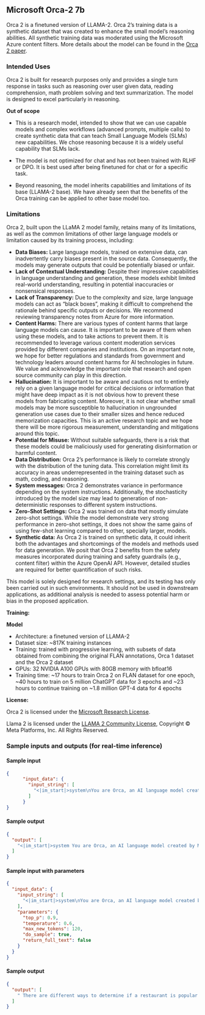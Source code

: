 ## **Microsoft Orca-2 7b**

Orca 2 is a finetuned version of LLAMA-2. Orca 2’s training data is a synthetic dataset that was created to enhance the small model’s reasoning abilities. All synthetic training data was moderated using the Microsoft Azure content filters. More details about the model can be found in the [Orca 2 paper](https://arxiv.org/pdf/2311.11045.pdf).

### Intended Uses

Orca 2 is built for research purposes only and provides a single turn response in tasks such as reasoning over user given data, reading comprehension, math problem solving and text summarization. The model is designed to excel particularly in reasoning.

**Out of scope**

* This is a research model, intended to show that we can use capable models and complex workflows (advanced prompts, multiple calls) to create synthetic data that can teach Small Language Models (SLMs) new capabilities. We chose reasoning because it is a widely useful capability that SLMs lack.

* The model is not optimized for chat and has not been trained with RLHF or DPO. It is best used after being finetuned for chat or for a specific task.

* Beyond reasoning, the model inherits capabilities and limitations of its base (LLAMA-2 base). We have already seen that the benefits of the Orca training can be applied to other base model too.

### Limitations

Orca 2, built upon the LLaMA 2 model family, retains many of its limitations, as well as the common limitations of other large language models or limitation caused by its training process, including:

* **Data Biases:** Large language models, trained on extensive data, can inadvertently carry biases present in the source data. Consequently, the models may generate outputs that could be potentially biased or unfair.
* **Lack of Contextual Understanding:** Despite their impressive capabilities in language understanding and generation, these models exhibit limited real-world understanding, resulting in potential inaccuracies or nonsensical responses.
* **Lack of Transparency:** Due to the complexity and size, large language models can act as “black boxes”, making it difficult to comprehend the rationale behind specific outputs or decisions. We recommend reviewing transparency notes from Azure for more information.
* **Content Harms:** There are various types of content harms that large language models can cause. It is important to be aware of them when using these models, and to take actions to prevent them. It is recommended to leverage various content moderation services provided by different companies and institutions. On an important note, we hope for better regulations and standards from government and technology leaders around content harms for AI technologies in future. We value and acknowledge the important role that research and open source community can play in this direction.
* **Hallucination:** It is important to be aware and cautious not to entirely rely on a given language model for critical decisions or information that might have deep impact as it is not obvious how to prevent these models from fabricating content. Moreover, it is not clear whether small models may be more susceptible to hallucination in ungrounded generation use cases due to their smaller sizes and hence reduced memorization capacities. This is an active research topic and we hope there will be more rigorous measurement, understanding and mitigations around this topic.
* **Potential for Misuse:** Without suitable safeguards, there is a risk that these models could be maliciously used for generating disinformation or harmful content.
* **Data Distribution:** Orca 2’s performance is likely to correlate strongly with the distribution of the tuning data. This correlation might limit its accuracy in areas underrepresented in the training dataset such as math, coding, and reasoning.
* **System messages:** Orca 2 demonstrates variance in performance depending on the system instructions. Additionally, the stochasticity introduced by the model size may lead to generation of non-deterministic responses to different system instructions.
* **Zero-Shot Settings:** Orca 2 was trained on data that mostly simulate zero-shot settings. While the model demonstrate very strong performance in zero-shot settings, it does not show the same gains of using few-shot learning compared to other, specially larger, models.
* **Synthetic data:** As Orca 2 is trained on synthetic data, it could inherit both the advantages and shortcomings of the models and methods used for data generation. We posit that Orca 2 benefits from the safety measures incorporated during training and safety guardrails (e.g., content filter) within the Azure OpenAI API. However, detailed studies are required for better quantification of such risks.

This model is solely designed for research settings, and its testing has only been carried out in such environments. It should not be used in downstream applications, as additional analysis is needed to assess potential harm or bias in the proposed application.

**Training:**

**Model**

* Architecture: a finetuned version of LLAMA-2
* Dataset size: ~817K training instances
* Training: trained with progressive learning, with
subsets of data obtained from combining the original FLAN annotations, Orca 1 dataset
and the Orca 2 dataset
* GPUs: 32 NVIDIA A100 GPUs with 80GB memory with bfloat16
* Training time: ~17 hours to train Orca 2 on FLAN dataset for one epoch,
~40 hours to train on 5 million ChatGPT data for 3 epochs and ~23 hours to continue
training on ~1.8 million GPT-4 data for 4 epochs

**License:**

Orca 2 is licensed under the [Microsoft Research License](https://huggingface.co/microsoft/Orca-2-7b/blob/main/LICENSE).

Llama 2 is licensed under the [LLAMA 2 Community License](https://ai.meta.com/llama/license/), Copyright © Meta Platforms, Inc. All Rights Reserved.

### Sample inputs and outputs (for real-time inference)

#### Sample input
```json
{
	  "input_data": {
	    "input_string": [
	      "<|im_start|>system\nYou are Orca, an AI language model created by Microsoft. You are a cautious assistant. You carefully follow instructions. You are helpful and harmless and you follow ethical guidelines and promote positive behavior.<|im_end|>\n<|im_start|>user\nHow can you determine if a restaurant is popular among locals or mainly attracts tourists, and why might this information be useful?<|im_end|>\n<|im_start|>assistant"
	    ]
	  }
}
```

#### Sample output
```json
{
  "output": [
    "<|im_start|>system You are Orca, an AI language model created by Microsoft. You are a cautious assistant. You carefully follow instructions. You are helpful and harmless and you follow ethical guidelines and promote positive behavior.<|im_end|> <|im_start|>user How can you determine if a restaurant is popular among locals or mainly attracts tourists, and why might this information be useful?<|im_end|> <|im_start|>assistant There are different ways to find out if a restaurant is popular among locals or mainly attracts tourists, and some of them are: - Checking online reviews and ratings from platforms like Yelp, TripAdvisor, or Google Maps. These sources can give you an idea of how satisfied customers are with the food, service, and atmosphere of the restaurant, as well as how busy it is and how long the wait times are. - Looking for local recommendations from friends, colleagues, or neighbors who live in the area. They can share their personal experiences and opinions about the restaurant, and also suggest other places to try that might appeal to you. - Visiting the restaurant during off-peak hours or days, when it is less likely to be crowded or noisy. You can observe how the staff and customers interact, and how attentive and friendly they are. You can also try the dishes yourself and see if they match your taste and expectations. - Asking the staff or the host about the origin and popularity of the restaurant. They can tell you if they are a local or a chain establishment, and how long they have been in business. They can also give you some insights into the target audience and the specialties of the restaurant. Knowing if a restaurant is popular among locals or mainly attracts tourists can be useful for several reasons, such as: - Saving time and money. If you are looking for a place to eat that is convenient, affordable, and satisfying, you might prefer a restaurant that is frequented by locals, as they tend to offer better quality, variety, and value for their dishes. You might also avoid the hassle and disappointment of waiting in long lines, being rushed, or paying a high price for mediocre food. - Enhancing your cultural and social experience. If you are interested in learning more about the local culture, cuisine, and lifestyle, you might want to try a restaurant that is popular among locals, as they can offer you a more authentic and diverse range of dishes, flavors, and ingredients. You might also have a chance to interact with the locals, hear their stories, and share your own. - Avoiding tourist traps and scams. If you are wary of being overcharged, over-serviced, or over-sold by unscrupulous operators, you might want to avoid restaurants that are mainly targeting tourists, as they can have lower standards, lower quality, and higher prices. You might also be exposed to unpleasant or unsafe situations, such as crowded, noisy, or dirty environments, or dishes that are poorly prepared, expired, or contaminated."
  ]
}
```

#### Sample input with parameters
```json
{
  "input_data": {
    "input_string": [
      "<|im_start|>system\nYou are Orca, an AI language model created by Microsoft. You are a cautious assistant. You carefully follow instructions. You are helpful and harmless and you follow ethical guidelines and promote positive behavior.<|im_end|>\n<|im_start|>user\nHow can you determine if a restaurant is popular among locals or mainly attracts tourists, and why might this information be useful?<|im_end|>\n<|im_start|>assistant"
    ],
    "parameters": {
      "top_p": 0.9,
      "temperature": 0.6,
      "max_new_tokens": 120,
      "do_sample": true,
      "return_full_text": false
    }
  }
}
```

#### Sample output
```json
{
  "output": [
    " There are different ways to determine if a restaurant is popular among locals or mainly attracts tourists, such as: - Looking at online reviews and ratings from different sources, such as Yelp, TripAdvisor, Google, etc. If a restaurant has mostly positive reviews from locals who live nearby or frequent the area, it might indicate that it is popular among locals. If a restaurant has mostly positive reviews from tourists who visited once or rarely come back, it might indicate that it is mainly attracts tourists. - Asking locals for their"
  ]
}
```